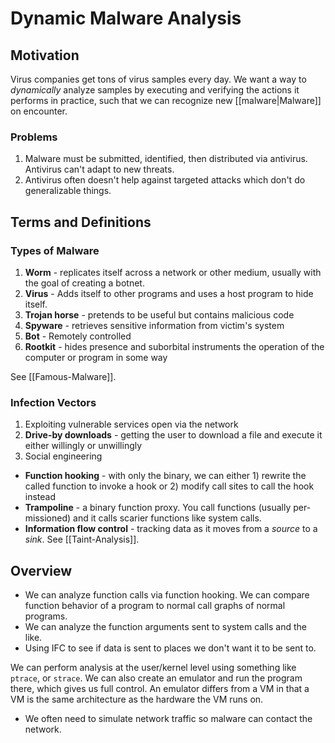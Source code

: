 # Dynamic Malware Analysis

## Motivation
Virus companies get tons of virus samples every day. We want a way to *dynamically* analyze samples by executing and verifying the actions it performs in practice, such that we can recognize new [[malware|Malware]] on encounter.

### Problems
1. Malware must be submitted, identified, then distributed via antivirus. Antivirus can't adapt to new threats.
1. Antivirus often doesn't help against targeted attacks which don't do generalizable things.

## Terms and Definitions

### Types of Malware
1. **Worm** - replicates itself across a network or other medium, usually with the goal of creating a botnet. 
1. **Virus** - Adds itself to other programs and uses a host program to hide itself.
1. **Trojan horse** - pretends to be useful but contains malicious code
1. **Spyware** - retrieves sensitive information from victim's system
1. **Bot** - Remotely controlled
1. **Rootkit** - hides presence and suborbital instruments the operation of the computer or program in some way

See [[Famous-Malware]].

### Infection Vectors
1. Exploiting vulnerable services open via the network
1. **Drive-by downloads** - getting the user to download a file and execute it either willingly or unwillingly
1. Social engineering

* **Function hooking** - with only the binary, we can either 1) rewrite the called function to invoke a hook or 2) modify call sites to call the hook instead
* **Trampoline** - a binary function proxy. You call functions (usually per-missioned) and it calls scarier functions like system calls.
* **Information flow control** - tracking data as it moves from a *source* to a *sink*. See [[Taint-Analysis]].

## Overview
* We can analyze function calls via function hooking. We can compare function behavior of a program to normal call graphs of normal programs.
* We can analyze the function arguments sent to system calls and the like.
* Using IFC to see if data is sent to places we don't want it to be sent to.

We can perform analysis at the user/kernel level using something like `ptrace`, or `strace`. We can also create an emulator and run the program there, which gives us full control. An emulator differs from a VM in that a VM is the same architecture as the hardware the VM runs on.

* We often need to simulate network traffic so malware can contact the network.

